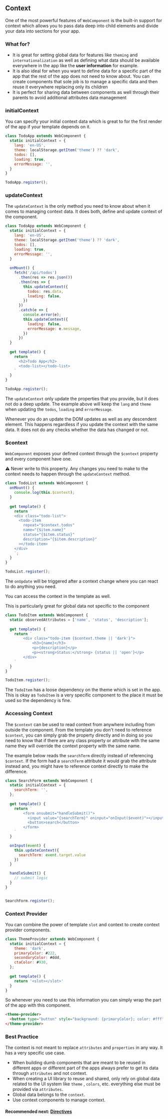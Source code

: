 ## Context

One of the most powerful features of `WebComponent` is the built-in support for context which allows you to pass data
deep into child elements and divide your data into sections for your app.

### What for?

- It is great for setting global data for features like `theming` and `internationalization` as well as defining what
  data should be available everywhere in the app like the **user information** for example.
- It is also ideal for when you want to define data for a specific part of the app that the rest of the app does not
  need to know about. You can create components that sole job is to manage a specific data and then reuse it everywhere
  replacing only its children
- It is perfect for sharing data between components as well through their parents to avoid additional attributes data
  management

### initialContext

You can specify your initial context data which is great to for the first render of the app if your template depends on
it.

```js
class TodoApp extends WebComponent {
  static initialContext = {
    lang: 'en-US',
    theme: localStorage.getItem('theme') ?? 'dark',
    todos: [],
    loading: true,
    errorMessage: '',
  }
}

TodoApp.register();
```

### updateContext

The `updateContext` is the only method you need to know about when it comes to managing context data. It does both,
define and update context of the component.

```js
class TodoApp extends WebComponent {
  static initialContext = {
    lang: 'en-US',
    theme: localStorage.getItem('theme') ?? 'dark',
    todos: [],
    loading: true,
    errorMessage: '',
  }
  
  onMount() {
    fetch('/api/todos')
      .then(res => res.json())
      .then(res => {
        this.updateContext({
          todos: res.data,
          loading: false,
        })
      })
      .catch(e => {
        console.error(e);
        this.updateContext({
          loading: false,
          errorMessage: e.message,
        })
      })
  }
  
  get template() {
    return `
      <h2>Todo App</h2>
      <todo-list></todo-list>
    `
  }
}

TodoApp.register();
```

The `updateContext` only update the properties that you provide, but it does not do a deep update. The example above
will keep the `lang` and `theme` when updating the `todos`, `loading` and `errorMessage`.

Whenever you do an update the DOM updates as well as any descendent element. This happens regardless if you update the
context with the same data. It does not do any checks whether the data has changed or not.

### $context

`WebComponent` exposes your defined context through the `$context` property and every component have one.

⚠️ Never write to this property. Any changes you need to make to the context needs to happen through the `updateContext`
method.

```js
class TodoList extends WebComponent {
  onMount() {
    console.log(this.$context);
  }
  
  get template() {
    return `
    <div class="todo-list">
      <todo-item 
        repeat="$context.todos" 
        name="{$item.name}" 
        status="{$item.status}" 
        description="{$item.description}"
      ></todo-item>
    </div>
    `;
  }
}

TodoList.register();
```

The `onUpdate` will be triggered after a context change where you can react to do anything you need.

You can access the context in the template as well.

This is particularly great for global data not specific to the component

```js
class TodoItem extends WebComponent {
  static observedAttributes = ['name', 'status', 'description'];
  
  get template() {
    return `
        <div class="todo-item {$context.theme || 'dark'}">
            <h3>{name}</h3>
            <p>{description}</p>
            <p><strong>Status:</strong> {status || 'open'}</p>
        </div>
    `
  }
}

TodoItem.register();
```

The `TodoItem` has a loose dependency on the theme which is set in the app. This is okay as `TodoItem`
is a very specific component to the place it must be used so the dependency is fine.

### Accessing Context
The `$context` can be used to read context from anywhere including from outside the component. From the template
you don't need to reference `$context`, you can simply grab the property directly and in doing so you need to know that
if there are any class property or attribute with the same name they will override the context property with the same
name.

The example below reads the `searchTerm` directly instead of referencing `$context`. If the form had a `searchTerm`
attribute it would grab the attribute instead and, you might have to reference context directly to make the difference.

```js
class SearchForm extends WebComponent {
  static initialContext = {
    searchTerm: '',
  };
  
  get template() {
    return `
        <form onsubmit="handleSubmit()">
          <input value="{searchTerm}" oninput="onInput($event)"></input>
          <button>search</button>
        </form>
    `
  }

  onInput(event) {
    this.updateContext({
      searchTerm: event.target.value
    })
  }

  handleSubmit() {
    // submit logic
  }
}


SearchForm.register();
```

### Context Provider
You can combine the power of template `slot` and context to create context provider components.

```js
class ThemeProvider extends WebComponent {
  static initialContext = {
    theme: 'dark',
    primaryColor: #222,
    secondaryColor: #ddd,
    ctaColor: #930,
  };
  
  get template() {
    return '<slot></slot>'
  }
}

```

So whenever you need to use this information you can simply wrap the part of the app with this component.

```html
<theme-provider>
  <button type="button" style="background: {primaryColor}; color: #fff">themed button</button>
</theme-provider>
```

### Best Practice

The context is not meant to replace `attributes` and `properties` in any way. It has a very specific use case.

- When building dumb components that are meant to be reused in different apps or different part of the apps always
  prefer to get its data through `attributes` and not context.
- When creating a UI library to reuse and shared, only rely on global data related to the UI system like `theme`
  , `colors`, etc. everything else must be provided via `attributes`.
- Global data belongs to the `context`.
- Use context components to manage context.

#### Recommended next: [Directives](https://github.com/beforesemicolon/web-component/blob/master/doc/directives.md)
